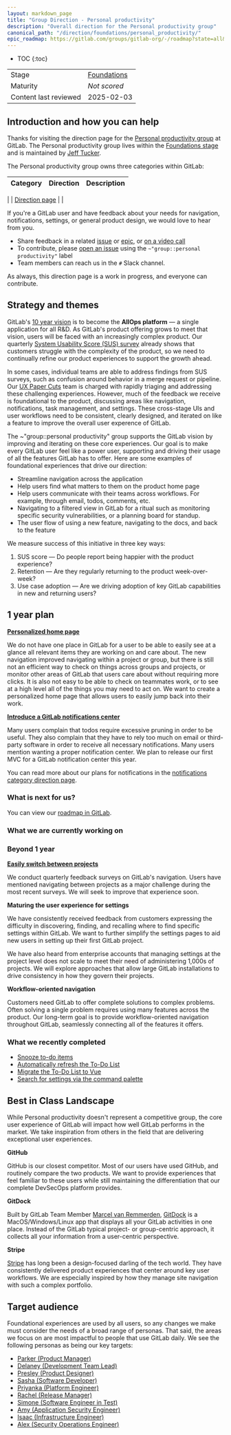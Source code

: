```yaml
---
layout: markdown_page
title: "Group Direction - Personal productivity"
description: "Overall direction for the Personal productivity group"
canonical_path: "/direction/foundations/personal_productivity/"
epic_roadmap: https://gitlab.com/groups/gitlab-org/-/roadmap?state=all&sort=start_date_asc&layout=QUARTERS&timeframe_range_type=THREE_YEARS&label_name%5B%5D=group::personal%20productivity&label_name%5B%5D=direction&progress=COUNT&show_progress=true&show_milestones=false&milestones_type=GROUP&show_labels=false
---
```




- TOC
{:toc}

| | |
| --- | --- |
| Stage | [Foundations](/direction/foundations) |
| Maturity | _Not scored_ |
| Content last reviewed | 2025-02-03 |

## Introduction and how you can help

Thanks for visiting the direction page for the [Personal productivity group](https://handbook.gitlab.com/handbook/) at GitLab. The Personal productivity group lives within the [Foundations stage](/direction/foundations) and is maintained by [Jeff Tucker](https://gitlab.com/jtucker_gl).

The Personal productivity group owns three categories within GitLab:

| Category | Direction | Description |
| --- | --- | --- |

|  | [Direction page]() |  |


If you're a GitLab user and have feedback about your needs for navigation, notifications, settings, or general product design, we would love to hear from you.

* Share feedback in a related [issue](https://gitlab.com/groups/gitlab-org/-/issues/?sort=popularity&state=opened&label_name%5B%5D=group%3A%personal%20productivity&first_page_size=20) or [epic](https://gitlab.com/groups/gitlab-org/-/epics?state=opened&page=1&sort=CREATED_AT_DESC&label_name%5B%5D=group%3A%personal%20productivity), or [on a video call](https://calendly.com/jtucker-gitlab/30min)
* To contribute, please [open an issue](https://gitlab.com/gitlab-org/gitlab/-/issues/new#) using the `~"group::personal productivity"` label
* Team members can reach us in the `#` Slack channel.

As always, this direction page is a work in progress, and everyone can contribute.

## Strategy and themes

GitLab's [10 year vision](https://handbook.gitlab.com/handbook/company/vision/) is to become the **AllOps platform** — a single application for all R&D. As GitLab's product offering grows to meet that vision, users will be faced with an increasingly complex product. Our quarterly [System Usability Score (SUS) survey](https://handbook.gitlab.com/handbook/product/ux/performance-indicators/system-usability-scale/) already shows that customers struggle with the complexity of the product, so we need to continually refine our product experiences to support the growth ahead.

In some cases, individual teams are able to address findings from SUS surveys, such as confusion around behavior in a merge request or pipeline. Our [UX Paper Cuts](/direction/foundations/ux-paper-cuts) team is charged with rapidly triaging and addressing these challenging experiences. However, much of the feedback we receive is foundational to the product, discussing areas like navigation, notifications, task management, and settings. These cross-stage UIs and user workflows need to be consistent, clearly designed, and iterated on like a feature to improve the overall user experence of GitLab.

The ~"group::personal productivity" group supports the GitLab vision by improving and iterating on these core experiences. Our goal is to make every GitLab user feel like a power user, supporting and driving their usage of all the features GitLab has to offer. Here are some examples of foundational experiences that drive our direction:

-  Streamline navigation across the application
-  Help users find what matters to them on the product home page
-  Help users communicate with their teams across workflows. For example, through email, todos, comments, etc.
-  Navigating to a filtered view in GitLab for a ritual such as monitoring specific security vulnerabilities, or a planning board for standup.
-  The user flow of using a new feature, navigating to the docs, and back to the feature

We measure success of this initiative in three key ways:

1. SUS score &mdash; Do people report being happier with the product experience?
1. Retention &mdash; Are they regularly returning to the product week-over-week?
1. Use case adoption &mdash; Are we driving adoption of key GitLab capabilities in new and returning users?

## 1 year plan

[**Personalized home page**](https://gitlab.com/groups/gitlab-org/-/epics/11421)

We do not have one place in GitLab for a user to be able to easily see at a glance all relevant items they are working on and care about. The new navigation improved navigating within a project or group, but there is still not an efficient way to check on things across groups and projects, or monitor other areas of GitLab that users care about without requiring more clicks. It is also not easy to be able to check on teammates work, or to see at a high level all of the things you may need to act on. We want to create a personalized home page that allows users to easily jump back into their work.

[**Introduce a GitLab notifications center**](https://gitlab.com/groups/gitlab-org/-/epics/11609)

Many users complain that todos require excessive pruning in order to be useful. They also complain that they have to rely too much on email or third-party software in order to receive all necessary notifications. Many users mention wanting a proper notification center. We plan to release our first MVC for a GitLab notification center this year.

You can read more about our plans for notifications in the [notifications category direction page]().

### What is next for us?

You can view our [roadmap in GitLab]().

<!--
Hoping that we can embed roadmap views one day...
<figure class="video\_container">
</figure>
-->

### What we are currently working on



### Beyond 1 year

[**Easily switch between projects**](https://gitlab.com/groups/gitlab-org/-/epics/13076)

We conduct quarterly feedback surveys on GitLab's navigation. Users have mentioned navigating between projects as a major challenge during the most recent surveys. We will seek to improve that experience soon.

**Maturing the user experience for settings**

We have consistently received feedback from customers expressing the difficulty in discovering, finding, and recalling where to find specific settings within GitLab. We want to further simplify the settings pages to aid new users in setting up their first GitLab project.

We have also heard from enterprise accounts that managing settings at the project level does not scale to meet their need of administering 1,000s of projects. We will explore approaches that allow large GitLab installations to drive consistency in how they govern their projects.

**Workflow-oriented navigation**

Customers need GitLab to offer complete solutions to complex problems. Often solving a single problem requires using many features across the product. Our long-term goal is to provide workflow-oriented navigation throughout GitLab, seamlessly connecting all of the features it offers.

### What we recently completed

* [Snooze to-do items](https://gitlab.com/gitlab-org/gitlab/-/issues/17712)
* [Automatically refresh the To-Do List](https://gitlab.com/gitlab-org/gitlab/-/issues/23084)
* [Migrate the To-Do List to Vue](https://gitlab.com/gitlab-org/gitlab/-/issues/464069)
* [Search for settings via the command palette](https://gitlab.com/groups/gitlabV-org/-/epics/13078)

## Best in Class Landscape

While Personal productivity doesn't represent a competitive group, the core user experience of GitLab will impact how well GitLab performs in the market. We take inspiration from others in the field that are delivering exceptional user experiences.

**GitHub**

GitHub is our closest competitor. Most of our users have used GitHub, and routinely compare the two products. We want to provide experiences that feel familiar to these users while still maintaining the differentiation that our complete DevSecOps platform provides.

**GitDock**

Built by GitLab Team Member [Marcel van Remmerden](https://gitlab.com/mvanremmerden), [GitDock](https://gitlab.com/mvanremmerden/gitdock) is a MacOS/Windows/Linux app that displays all your GitLab activities in one place. Instead of the GitLab typical project- or group-centric approach, it collects all your information from a user-centric perspective.

**Stripe**

[Stripe](https://stripe.com/) has long been a design-focused darling of the tech world. They have consistently delivered product experiences that center around key user workflows. We are especially inspired by how they manage site navigation with such a complex portfolio.

## Target audience

Foundational experiences are used by all users, so any changes we make must consider the needs of a broad range of personas.
That said, the areas we focus on are most impactful to people that use GitLab daily. We see the following personas as being our key targets:

* [Parker (Product Manager)](https://handbook.gitlab.com/handbook/product/personas/#parker-product-manager)
* [Delaney (Development Team Lead)](https://handbook.gitlab.com/handbook/product/personas/#delaney-development-team-lead)
* [Presley (Product Designer)](https://handbook.gitlab.com/handbook/product/personas/#presley-product-designer)
* [Sasha (Software Developer)](https://handbook.gitlab.com/handbook/product/personas/#sasha-software-developer)
* [Priyanka (Platform Engineer)](https://handbook.gitlab.com/handbook/product/personas/#priyanka-platform-engineer)
* [Rachel (Release Manager)](https://handbook.gitlab.com/handbook/product/personas/#rachel-release-manager)
* [Simone (Software Engineer in Test)](https://handbook.gitlab.com/handbook/product/personas/#simone-software-engineer-in-test)
* [Amy (Application Security Engineer)](https://handbook.gitlab.com/handbook/product/personas/#amy-application-security-engineer)
* [Isaac (Infrastructure Engineer)](https://handbook.gitlab.com/handbook/product/personas/#isaac-infrastructure-security-engineer)
* [Alex (Security Operations Engineer)](https://handbook.gitlab.com/handbook/product/personas/#alex-security-operations-engineer)
